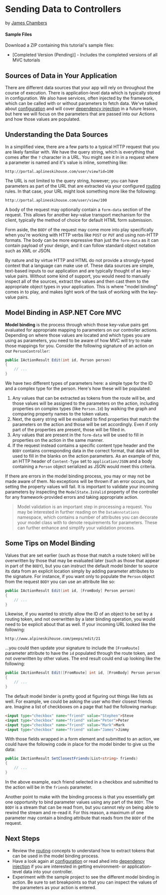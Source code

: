 # Sending Data to Controllers
by [James Chambers](http://jameschambers.com)

#### Sample Files
Download a ZIP containing this tutorial's sample files:
- [Completed Version (Pending)] - Includes the completed versions of all MVC tutorials

## Sources of Data in Your Application
There are different data sources that your app will rely on throughout the course of execution. There is application-level data which is typically stored in configuration. We also have services, often injected by the framework, which can be called with or without parameters to fetch data. We've talked about [configuration](configuration.md) and will cover [dependency injection](controller-dependencies.md) in a future lesson, but here we will focus on the parameters that are passed into our Actions and how those values are populated.  

## Understanding the Data Sources
In a simplified view, there are a few parts to a typical HTTP request that you are likely familiar with. We have the query string, which is everything that comes after the `?` character in a URL. You might see it in in a request where a parameter is named and it's value is inline, something like:

    http://portal.aplineskihouse.com/user/view?id=100

The URL is not limited to the query string, however; you can have parameters as part of the URL that are extracted via your configured [routing](routing.md) rules. In that case, your URL might look something more like the following:

    http://portal.aplineskihouse.com/user/view/100

A body of the request may optionally contain a `form-data` section of the request. This allows for another key-value transport mechanism for the client, typically the method of choice for default HTML form submission.

Form aside, the `BODY` of the request may come more into play specifically when you're working with HTTP verbs like `POST` or `PUT` and using non-HTTP formats. The body can be more expressive than just the `form-data` as it can contain payload of your design, and it can follow standard object notation such as XML or JSON.

By nature and by virtue HTTP and HTML do not provide a strongly-typed context that a language can make use of. These data sources are simple, text-based inputs to our application and are typically thought of as key-value pairs. Without some kind of support, you would need to manually inspect all of the sources, extract the values and then cast them to the appropriate object types in your application. This is where "model binding" comes in to play, and makes light work of the task of working with the key-value pairs. 

## Model Binding in ASP.NET Core MVC
**Model binding** is the process through which those key-value pairs get evaluated for appropriate mapping to parameters on our controller actions. Depending on where those values are located and which types you are using as parameters, you need to be aware of how MVC will try to make those mappings for you. Consider the following signature of an action on our `PersonController`:

```c#
public IActionResult Edit(int id, Person person)
{
    // ...
}
```

We have two different types of parameters here: a simple type for the ID and a complex type for the person. Here's how these will be populated:

 1. Any values that can be extracted as tokens from the route will be, and those values will be assigned to the parameters on the action, including properties on complex types (like `Person.Id`) by walking the graph and comparing property names to the token values. 
 2. Next, the query string will be evaluated to find properties that match the parameters on the action and those will be set accordingly.  Even if only part of the properties are present, those will be filled in.
 3. Any values that are present in the `form-data` will be used to fill in properties on the action in the same manner.
 4. If the request instead contains a specific content type header and the `BODY` contains corresponding data in the correct format, that data will be used to fill in the blanks on the action parameters. As an example of this, an HTTP header of `Content-Type` set to `application/JSON` and a body containing a `Person` object serialized as JSON would meet this criteria.

If there are errors in the model binding process, you may or may not be made aware of them. No exceptions will be thrown if an error occurs, but setting the property values will fail.  It is important to validate your incoming parameters by inspecting the `ModelState.IsValid` property of the controller for any framework-provided errors and taking appropriate action.

> Model validation is an important step in processing a request. You may be interested in further reading on the `DataAnnotations` namespace, which contains a number of attributes you can decorate your model class with to denote requirements for parameters. These can further enhance and simplify your validation process. 

## Some Tips on Model Binding

Values that are set earlier (such as those that match a route token) will be overwritten by those that may be evaluated later (such as those that appear in part of the `BODY`), but you can instruct the default model binder to source its data from an explicit location simply by adding parameter attributes to the signature. For instance, if you want only to populate the `Person` object from the request `BODY` you can use an attribute like so:

```c#
public IActionResult Edit(int id, [FromBody] Person person)
{
    // ...
}
```

Likewise, if you wanted to strictly allow the ID of an object to be set by a routing token, and not overwritten by a later binding operation, you would need to be explicit about that as well. If your incoming URL looked like the following:

    http://www.alpineskihouse.com/peeps/edit/21

...you could then update your signature to include the `[FromRoute]` parameter attribute to have the `id` populated through the route token, and not overwritten by other values.  The end result could end up looking like the following:

```c#
public IActionResult Edit([FromRoute] int id, [FromBody] Person person)
{
    // ...
}
```

The default model binder is pretty good at figuring out things like lists as well. For example, we could be asking the user who their closest friends are. Imagine a list of checkboxes on a page that had the following markup:

```html
<input type="checkbox" name="friend" value="Stephen">Steve
<input type="checkbox" name="friend" value="Peter">Peter
<input type="checkbox" name="friend" value="Mark">Mark
<input type="checkbox" name="friend" value="James">Jimmy
```

With those fields wrapped in a form element and submitted to an action, we could have the following code in place for the model binder to give us the data:

```c#
public IActionResult SetClosestFriends(List<string> friends)
{
    // ...
}
```

In the above example, each friend selected in a checkbox and submitted to the action will be in the `friends` parameter.

Another point to make with the binding process is that you essentially get one opportunity to bind parameter values using any part of the `BODY`. The `BODY` is a stream that can be read from, but you cannot rely on being able to rewind the stream and re-read it. For this reason, a maximum of one parameter may contain a binding attribute that reads from the `BODY` of the request.

## Next Steps

 - Review the [routing](routing.md) concepts to understand how to extract tokens that can be used in the model binding process.
 - Have a look again at [configuration](configuration.md) or read ahed into [dependency injection](controller-dependencies.md) if you are interested in getting environment- or application-level data into your controller.
 - Experiment with the sample project to see the different model binding in action. Be sure to set breakpoints so that you can inspect the values of the parameters as your action is entered.



